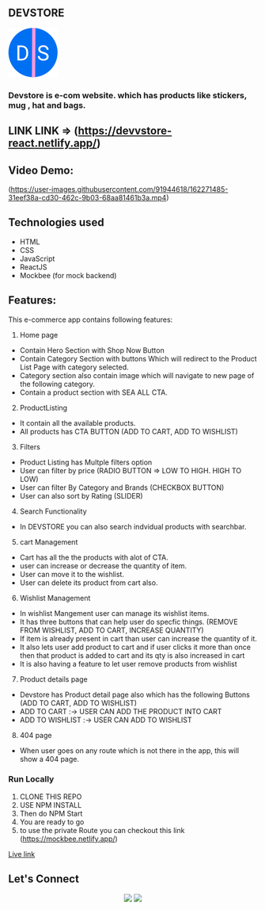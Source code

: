 ## DEVSTORE
![shopping_cart_black_24dp 1](https://raw.githubusercontent.com/m26unkwn/devstore-ecom/7dc28a1d4b4313a011b4e2ef3ddf89537c461538/src/assets/Devlogo.svg)

### Devstore is e-com website. which has products like stickers, mug , hat and bags.

## LINK LINK => (https://devvstore-react.netlify.app/)

## Video Demo:

 (https://user-images.githubusercontent.com/91944618/162271485-31eef38a-cd30-462c-9b03-68aa81461b3a.mp4)

## Technologies used
 - HTML
 - CSS
 - JavaScript
 - ReactJS
 - Mockbee (for mock backend)
 
## Features:

This e-commerce app contains following features:

1. Home page
  - Contain Hero Section with Shop Now Button
  - Contain Category Section with buttons Which will redirect to the Product List Page with category selected. 
  - Category section also contain image which will navigate to new page of the following category.
  - Contain a product section with SEA ALL CTA.
2. ProductListing
  - It contain all the available products.
  - All products has CTA BUTTON (ADD TO CART, ADD TO WISHLIST)
3. Filters
  - Product Listing has Multple filters option
  - User can filter by price (RADIO BUTTON => LOW TO HIGH. HIGH TO LOW)
  - User can filter By Category and Brands (CHECKBOX BUTTON)
  - User can also sort by Rating (SLIDER)
4. Search Functionality
  - In DEVSTORE you can also search indvidual products with searchbar.
5. cart Management
  - Cart has all the the products with alot of CTA.
  - user can increase or decrease the quantity of item.
  - User can move it to the wishlist.
  - User can delete its product from cart also.
6. Wishlist Management
  - In wishlist Mangement user can manage its wishlist items.
  - It has three buttons that can help user do specfic things. (REMOVE FROM WISHLIST, ADD TO CART, INCREASE QUANTITY)
  - If item is already present in cart than user can increase the quantity of it.
  - It also lets user add product to cart and if user clicks it more than once then that product is added to cart and its qty is also increased in cart
  - It is also having a feature to let user remove products from wishlist
7. Product details page
  - Devstore has Product detail page also which has the following Buttons (ADD TO CART, ADD TO WISHLIST)
  - ADD TO CART :-> USER CAN ADD THE PRODUCT INTO CART 
  - ADD TO WISHLIST :-> USER CAN ADD TO WISHLIST
8. 404 page
  - When user goes on any route which is not there in the app, this will show a 404 page.

###  Run Locally

 1. CLONE THIS REPO
 2. USE NPM INSTALL
 3. Then do NPM Start
 4. You are ready to go
 5. to use the private Route you can checkout this link (https://mockbee.netlify.app/)


[Live link](https://devvstore-react.netlify.app/)

## Let's Connect

<p align="center">
<a href="https://twitter.com/getumank"><img src="https://img.shields.io/badge/Twitter-1DA1F2?style=for-the-badge&logo=twitter&logoColor=white"/></a>
<a href="https://www.linkedin.com/in/monu-shukla/"><img src="https://img.shields.io/badge/LinkedIn-0077B5?style=for-the-badge&logo=linkedin&logoColor=white"/></a>
</p>

